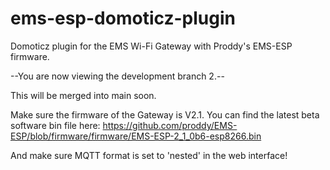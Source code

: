 # ems-esp-domoticz-plugin
Domoticz plugin for the EMS Wi-Fi Gateway with Proddy's EMS-ESP firmware. 

--You are now viewing the development branch 2.--<br>

This will be merged into main soon.

Make sure the firmware of the Gateway is V2.1.
You can find the latest beta software bin file here:
https://github.com/proddy/EMS-ESP/blob/firmware/firmware/EMS-ESP-2_1_0b6-esp8266.bin

And make sure MQTT format is set to 'nested' in the web interface!
